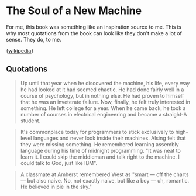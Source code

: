 # The Soul of a New Machine

For me, this book was something like an inspiration source to me. This is why most quotations from the book can look like they don't make a lot of sense. They do, to me.

{[wikipedia](https://en.wikipedia.org/wiki/The_Soul_of_a_New_Machine)}

## Quotations

> Up until that year when he discovered the machine, his life, every way he had looked at it had seemed chaotic. He had done fairly well in a course of psychology, but in nothing else. He had proven to himself that he was an inveterate failure. Now, finally, he felt truly interested in something. He left college for a year. When he came back, he took a number of courses in electrical engineering and became a straight-A student.

> It's commonplace today for programmers to stick exclusively to high-level languages and never look inside their machines. Alsing felt that they were missing something. He remembered learning assembly language during his time of midnight programming. "It was neat to learn it. I could skip the middleman and talk right to the machine. I could talk to God, just like IBM".

> A classmate at Amherst remembered West as "smart — off the charts — but also naive. No, not exactly naive, but like a boy — uh, romantic. He believed in pie in the sky."
